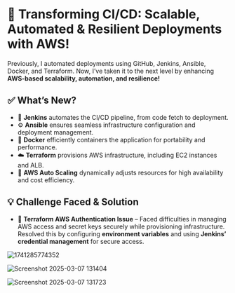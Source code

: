 # 🚀 Transforming CI/CD: Scalable, Automated & Resilient Deployments with AWS!

Previously, I automated deployments using GitHub, Jenkins, Ansible, Docker, and Terraform. Now, I’ve taken it to the next level by enhancing **AWS-based scalability, automation, and resilience!**

## ✅ What’s New?
- 🔄 **Jenkins** automates the CI/CD pipeline, from code fetch to deployment.
- ⚙️ **Ansible** ensures seamless infrastructure configuration and deployment management.
- 🐳 **Docker** efficiently containers the application for portability and performance.
- ☁️ **Terraform** provisions AWS infrastructure, including EC2 instances and ALB.
- 🚀 **AWS Auto Scaling** dynamically adjusts resources for high availability and cost efficiency.

## 💡 Challenge Faced & Solution
- 🔐 **Terraform AWS Authentication Issue** – Faced difficulties in managing AWS access and secret keys securely while provisioning infrastructure. Resolved this by configuring **environment variables** and using **Jenkins’ credential management** for secure access.



![1741285774352](https://github.com/user-attachments/assets/35a7d08b-6cd7-4e99-a32f-b537e039bfe3)


![Screenshot 2025-03-07 131404](https://github.com/user-attachments/assets/2e233fb4-436e-401f-965d-5a08942c9757)


![Screenshot 2025-03-07 131723](https://github.com/user-attachments/assets/b7a8a2ed-0129-4480-83c6-9f38f022d4f6)
